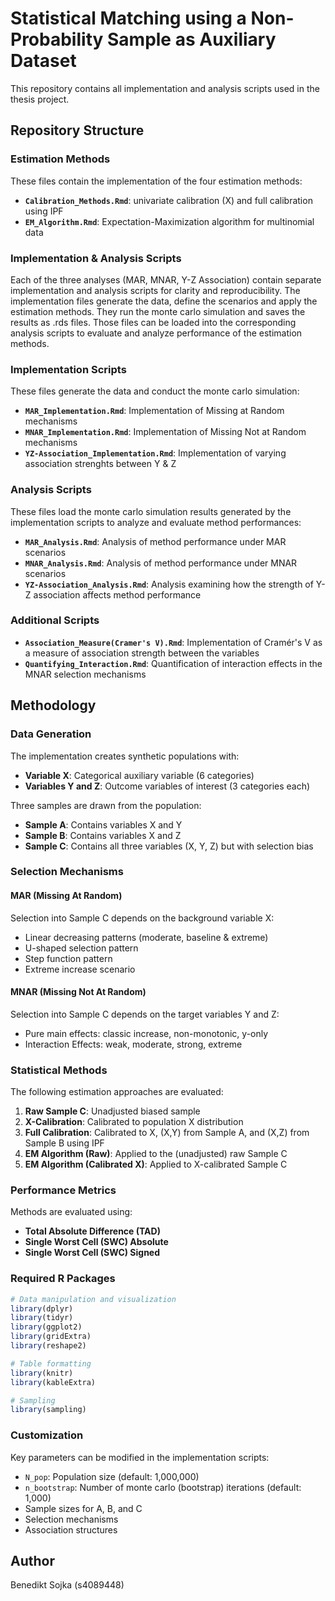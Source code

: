 # Statistical Matching using a Non-Probability Sample as Auxiliary Dataset

This repository contains all implementation and analysis scripts used in the thesis project.

## Repository Structure

### Estimation Methods
These files contain the implementation of the four estimation methods:

- **`Calibration_Methods.Rmd`**: univariate calibration (X) and full calibration using IPF
- **`EM_Algorithm.Rmd`**: Expectation-Maximization algorithm for multinomial data

### Implementation & Analysis Scripts

Each of the three analyses (MAR, MNAR, Y-Z Association) contain separate implementation and analysis scripts for clarity and reproducibility. The implementation files generate the data, define the scenarios and apply the estimation methods. They run the monte carlo simulation and saves the results as .rds files. Those files can be loaded into the corresponding analysis scripts to evaluate and analyze performance of the estimation methods.

### Implementation Scripts
These files generate the data and conduct the monte carlo simulation:

- **`MAR_Implementation.Rmd`**: Implementation of Missing at Random mechanisms
- **`MNAR_Implementation.Rmd`**: Implementation of Missing Not at Random mechanisms
- **`YZ-Association_Implementation.Rmd`**: Implementation of varying association strenghts between Y & Z

### Analysis Scripts
These files load the monte carlo simulation results generated by the implementation scripts to analyze and evaluate method performances:

- **`MAR_Analysis.Rmd`**: Analysis of method performance under MAR scenarios
- **`MNAR_Analysis.Rmd`**: Analysis of method performance under MNAR scenarios  
- **`YZ-Association_Analysis.Rmd`**: Analysis examining how the strength of Y-Z association affects method performance

### Additional Scripts

- **`Association_Measure(Cramer's V).Rmd`**: Implementation of Cramér's V as a measure of association strength between the variables
- **`Quantifying_Interaction.Rmd`**: Quantification of interaction effects in the MNAR selection mechanisms

## Methodology

### Data Generation
The implementation creates synthetic populations with:
- **Variable X**: Categorical auxiliary variable (6 categories)
- **Variables Y and Z**: Outcome variables of interest (3 categories each)

Three samples are drawn from the population:
- **Sample A**: Contains variables X and Y
- **Sample B**: Contains variables X and Z  
- **Sample C**: Contains all three variables (X, Y, Z) but with selection bias

### Selection Mechanisms

#### MAR (Missing At Random)
Selection into Sample C depends on the background variable X:
- Linear decreasing patterns (moderate, baseline & extreme)
- U-shaped selection pattern
- Step function pattern
- Extreme increase scenario

#### MNAR (Missing Not At Random)  
Selection into Sample C depends on the target variables Y and Z:
- Pure main effects: classic increase, non-monotonic, y-only
- Interaction Effects: weak, moderate, strong, extreme

### Statistical Methods

The following estimation approaches are evaluated:

1. **Raw Sample C**: Unadjusted biased sample
2. **X-Calibration**: Calibrated to population X distribution
3. **Full Calibration**: Calibrated to X, (X,Y) from Sample A, and (X,Z) from Sample B using IPF
4. **EM Algorithm (Raw)**: Applied to the (unadjusted) raw Sample C
5. **EM Algorithm (Calibrated X)**: Applied to X-calibrated Sample C

### Performance Metrics

Methods are evaluated using:
- **Total Absolute Difference (TAD)**
- **Single Worst Cell (SWC) Absolute**
- **Single Worst Cell (SWC) Signed**

### Required R Packages
```r
# Data manipulation and visualization
library(dplyr)
library(tidyr)
library(ggplot2)
library(gridExtra)
library(reshape2)

# Table formatting
library(knitr)
library(kableExtra)

# Sampling
library(sampling)
```

### Customization

Key parameters can be modified in the implementation scripts:
- `N_pop`: Population size (default: 1,000,000)
- `n_bootstrap`: Number of monte carlo (bootstrap) iterations (default: 1,000)
- Sample sizes for A, B, and C
- Selection mechanisms
- Association structures

## Author

Benedikt Sojka (s4089448)

